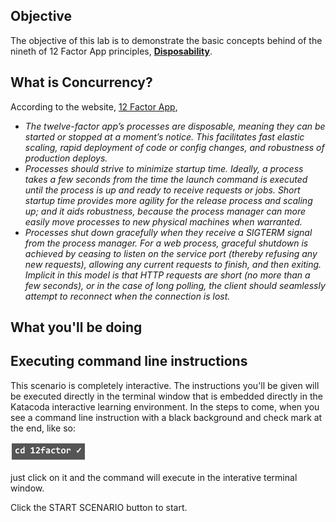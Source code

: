 ## Objective

The objective of this lab is to demonstrate the basic concepts behind of the nineth of 12 Factor App principles, **[Disposability](https://12factor.net/disposability)**.

## What is Concurrency?

According to the website, [12 Factor App](https://12factor.net/disposability), 

* *The twelve-factor app’s processes are disposable, meaning they can be started or stopped at a moment’s notice. This facilitates fast elastic scaling, rapid deployment of code or config changes, and robustness of production deploys.*
* *Processes should strive to minimize startup time. Ideally, a process takes a few seconds from the time the launch command is executed until the process is up and ready to receive requests or jobs. Short startup time provides more agility for the release process and scaling up; and it aids robustness, because the process manager can more easily move processes to new physical machines when warranted.*
* *Processes shut down gracefully when they receive a SIGTERM signal from the process manager. For a web process, graceful shutdown is achieved by ceasing to listen on the service port (thereby refusing any new requests), allowing any current requests to finish, and then exiting. Implicit in this model is that HTTP requests are short (no more than a few seconds), or in the case of long polling, the client should seamlessly attempt to reconnect when the connection is lost.*

## What you'll be doing 

## Executing command line instructions 

This scenario is completely interactive. The instructions you'll be given will be executed directly in the terminal window that is embedded directly in the Katacoda interactive learning environment. In the steps to come, when you see a command line instruction with a black background and check mark at the end, like so:

![Katacoda command line](12factor-009/assets/command-01.png)

just click on it and the command will execute in the interative terminal window.

Click the START SCENARIO button to start.